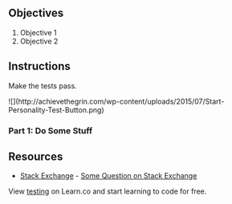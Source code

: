 ## Objectives

1. Objective 1
2. Objective 2

## Instructions

Make the tests pass.
<div id="#js--download-ide">![](http://achievethegrin.com/wp-content/uploads/2015/07/Start-Personality-Test-Button.png)</div>

### Part 1: Do Some Stuff

## Resources

* [Stack Exchange](http://www.stackexchange.com) - [Some Question on Stack Exchange](http://www.stackexchange.com/questions/123)

<p class='util--hide'>View <a href='https://learn.co/lessons/testing'>testing</a> on Learn.co and start learning to code for free.</p>
